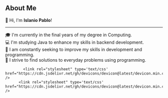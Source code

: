 ## About Me

👋 Hi, I'm **Islanio Pablo**!  
_______________________________________________________________________________
🎓 I'm currently in the final years of my degree in Computing.  
💻 I'm studying Java to enhance my skills in backend development.  
🚀 I am constantly seeking to improve my skills in development and programming.  
🔧 I strive to find solutions to everyday problems using programming.


            <link rel="stylesheet" type='text/css' href="https://cdn.jsdelivr.net/gh/devicons/devicon@latest/devicon.min.css" />
          <link rel="stylesheet" type='text/css' href="https://cdn.jsdelivr.net/gh/devicons/devicon@latest/devicon.min.css" />

